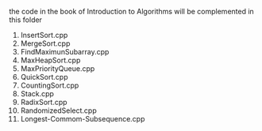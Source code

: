 the code in the book of Introduction to Algorithms will be complemented in this folder
1.	InsertSort.cpp
2.	MergeSort.cpp
3.	FindMaximunSubarray.cpp
4.	MaxHeapSort.cpp
5.	MaxPriorityQueue.cpp
6.	QuickSort.cpp
7.	CountingSort.cpp
8.	Stack.cpp
9.	RadixSort.cpp
10.	RandomizedSelect.cpp
11.	Longest-Commom-Subsequence.cpp